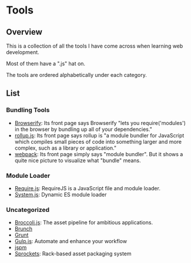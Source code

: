 # Tools

## Overview

This is a collection of all the tools I have come across when learning web development.

Most of them have a ".js" hat on.

The tools are ordered alphabetically under each category.

## List

### Bundling Tools

- [Browserify](http://browserify.org/): Its front page says Browserify "lets you require('modules') in the browser by bundling up all of your dependencies."
- [rollup.js](https://rollupjs.org/guide/en): Its front page says rollup is "a module bundler for JavaScript which compiles small pieces of code into something larger and more complex, such as a library or application."
- [webpack](http://webpack.github.io/): Its front page simply says "module bundler". But it shows a quite nice picture to visualize what "bundle" means.

### Module Loader

- [Require.js](https://requirejs.org/): RequireJS is a JavaScript file and module loader.
- [System.js](https://github.com/systemjs/systemjs): Dynamic ES module loader

### Uncategorized

- [Broccoli.js](http://broccolijs.com/): The asset pipeline for ambitious applications.
- [Brunch](http://brunch.io/)
- [Grunt](https://gruntjs.com/)
- [Gulp.js](https://gulpjs.com/): Automate and enhance your workflow
- [jspm](https://jspm.org/)
- [Sprockets](https://github.com/rails/sprockets): Rack-based asset packaging system
